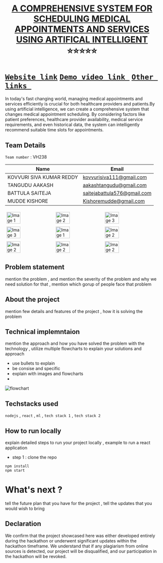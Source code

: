 <h1 align="center" style="border-bottom: none">
    <b>
        <a href="https://www.google.com"> A COMPREHENSIVE SYSTEM FOR SCHEDULING MEDICAL APPOINTMENTS AND SERVICES USING ARTIFICAL INTELLIGENT </a><br>
    </b>⭐️⭐️⭐️⭐️⭐️ <br>
</h1>

# [`Website link`](http://www.google.com)  [`Demo video link `](http://www.google.com) [`Other links `](http://www.google.com) 
In today's fast changing world, managing medical appointments and services efficiently is crucial for both healthcare providers and patients.By using artificial intelligence, we can create a comprehensive system that changes medical appointment scheduling. By considering factors like patient preferences, healthcare provider availability, medical service requirements, and even historical data, the system can intelligently recommend suitable time slots for appointments. 

## Team Details
`Team number` : VH238

| Name    | Email           |
|-----------------------------|-----------------------------|
|  KOVVURI SIVA KUMAR REDDY   | kovvurisiva111@gmail.com    |
|  TANGUDU AAKASH             | aakashtangudu@gmail.com     |
|  BATTULA SAITEJA            | saitejabattula576@gmail.com |
|  MUDDE KISHORE              | Kishoremudde@gmail.com      |

<div style="display: flex; flex-wrap: wrap;">
    <img src="https://github.com/sivakumar111/A-COMPREHENSIVE-SYSTEM-FOR-SCHEDULING-MEDICAL-APPOINTMENTS-AND-SERVICES-USING-ARTIFICAL-INTELLIGENT/blob/main/assets/11.png?raw=true" alt="Image 1" style="width: 30%; margin: 5px;">
    <img src="https://github.com/sivakumar111/A-COMPREHENSIVE-SYSTEM-FOR-SCHEDULING-MEDICAL-APPOINTMENTS-AND-SERVICES-USING-ARTIFICAL-INTELLIGENT/blob/main/assets/12.png?raw=true" alt="Image 2" style="width: 30%; margin: 5px;">
    <img src="" alt="Image 3" style="width: 30%; margin: 5px;">
    <img src="" alt="Image 3" style="width: 30%; margin: 5px;">
    <img src="" alt="Image 1" style="width: 30%; margin: 5px;">
    <img src="" alt="Image 2" style="width: 30%; margin: 5px;">
    <img src="" alt="Image 2" style="width: 30%; margin: 5px;">
    <img src="" alt="Image 2" style="width: 30%; margin: 5px;">
    <img src="" alt="Image 2" style="width: 30%; margin: 5px;">
</div>

## Problem statement 
mention the problem , and mention the severity of the problem and why we need solution for that  , mention which gorup of people face that problem
## About the project
mention few details and features of the project , how it is solving the problem 

## Technical implemntaion 
mention the approach and how you have solved the problem with the technology , utilize multiple flowcharts to explain your solutions and approach
- use bullets to explain
- be consise and specific
- explain with images and flowcharts
- 
![flowchart](https://encrypted-tbn0.gstatic.com/images?q=tbn:ANd9GcSm5X9E8h0kftXOW2B9jORBskdXF12pFKOX_Q&usqp=CAU)

## Techstacks used 
`nodejs` , `react` , `ml` , `tech stack 1` , `tech stack 2`

## How to run locally 
explain detailed steps to run your project locally , example to run a react application 
- step 1 : clone the repo 
```
npm install
npm start
```

# What's next ?
tell the future plan that you have for the project , tell the updates that you would wish to bring

## Declaration
We confirm that the project showcased here was either developed entirely during the hackathon or underwent significant updates within the hackathon timeframe. We understand that if any plagiarism from online sources is detected, our project will be disqualified, and our participation in the hackathon will be revoked.
